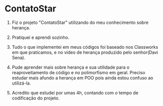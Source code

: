 # ContatoStar

1. Fiz o projeto "ContatoStar" utilizando do meu conhecimento sobre herança.

2. Pratiquei e aprendi sozinho.

3. Tudo o que implementei em meus códigos foi baseado nos Classworks em que praticamos, e no vídeo de herança produzido pelo senhor(Davi Sena).

4. Pude aprender mais sobre herança e sua utilidade para o reaproveitamento de código e no polimorfismo em geral. Preciso estudar mais afundo a herança em POO pois ainda estou confuso ao utilizá-la.

5. Acredito que estudei por umas 4h, contando com o tempo de codificação do projeto.
